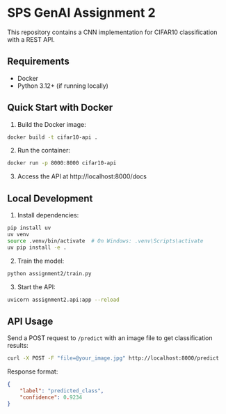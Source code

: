 # SPS GenAI Assignment 2

This repository contains a CNN implementation for CIFAR10 classification with a REST API.

## Requirements

- Docker
- Python 3.12+ (if running locally)

## Quick Start with Docker

1. Build the Docker image:
```bash
docker build -t cifar10-api .
```

2. Run the container:
```bash
docker run -p 8000:8000 cifar10-api
```

3. Access the API at http://localhost:8000/docs

## Local Development

1. Install dependencies:
```bash
pip install uv
uv venv
source .venv/bin/activate  # On Windows: .venv\Scripts\activate
uv pip install -e .
```

2. Train the model:
```bash
python assignment2/train.py
```

3. Start the API:
```bash
uvicorn assignment2.api:app --reload
```

## API Usage

Send a POST request to `/predict` with an image file to get classification results:

```bash
curl -X POST -F "file=@your_image.jpg" http://localhost:8000/predict
```

Response format:
```json
{
    "label": "predicted_class",
    "confidence": 0.9234
}
```
